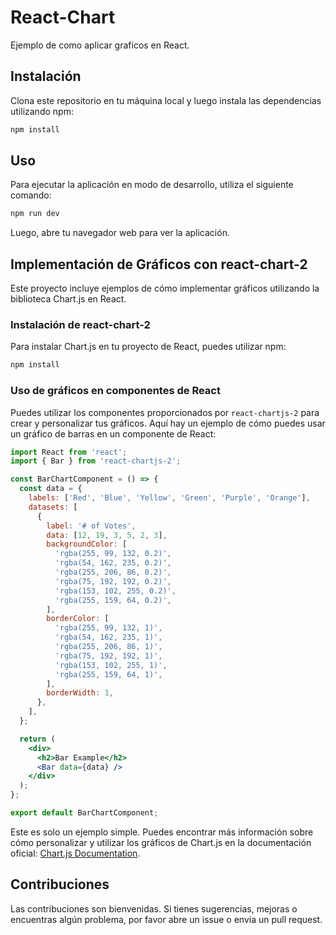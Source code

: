 # React-Chart

Ejemplo de como aplicar graficos en React.

## Instalación

Clona este repositorio en tu máquina local y luego instala las dependencias utilizando npm:

```bash
npm install
```

## Uso

Para ejecutar la aplicación en modo de desarrollo, utiliza el siguiente comando:

```bash
npm run dev
```

Luego, abre tu navegador web para ver la aplicación.

## Implementación de Gráficos con react-chart-2

Este proyecto incluye ejemplos de cómo implementar gráficos utilizando la biblioteca Chart.js en React.

### Instalación de react-chart-2

Para instalar Chart.js en tu proyecto de React, puedes utilizar npm:

```bash
npm install
```

### Uso de gráficos en componentes de React

Puedes utilizar los componentes proporcionados por `react-chartjs-2` para crear y personalizar tus gráficos. Aquí hay un ejemplo de cómo puedes usar un gráfico de barras en un componente de React:

```jsx
import React from 'react';
import { Bar } from 'react-chartjs-2';

const BarChartComponent = () => {
  const data = {
    labels: ['Red', 'Blue', 'Yellow', 'Green', 'Purple', 'Orange'],
    datasets: [
      {
        label: '# of Votes',
        data: [12, 19, 3, 5, 2, 3],
        backgroundColor: [
          'rgba(255, 99, 132, 0.2)',
          'rgba(54, 162, 235, 0.2)',
          'rgba(255, 206, 86, 0.2)',
          'rgba(75, 192, 192, 0.2)',
          'rgba(153, 102, 255, 0.2)',
          'rgba(255, 159, 64, 0.2)',
        ],
        borderColor: [
          'rgba(255, 99, 132, 1)',
          'rgba(54, 162, 235, 1)',
          'rgba(255, 206, 86, 1)',
          'rgba(75, 192, 192, 1)',
          'rgba(153, 102, 255, 1)',
          'rgba(255, 159, 64, 1)',
        ],
        borderWidth: 1,
      },
    ],
  };

  return (
    <div>
      <h2>Bar Example</h2>
      <Bar data={data} />
    </div>
  );
};

export default BarChartComponent;
```

Este es solo un ejemplo simple. Puedes encontrar más información sobre cómo personalizar y utilizar los gráficos de Chart.js en la documentación oficial: [Chart.js Documentation](https://www.chartjs.org/docs/latest/).

## Contribuciones

Las contribuciones son bienvenidas. Si tienes sugerencias, mejoras o encuentras algún problema, por favor abre un issue o envía un pull request.
